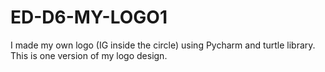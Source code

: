 # ED-D6-MY-LOGO1
I made my own logo (IG inside the circle) using Pycharm and turtle library. This is one version of my logo design.
